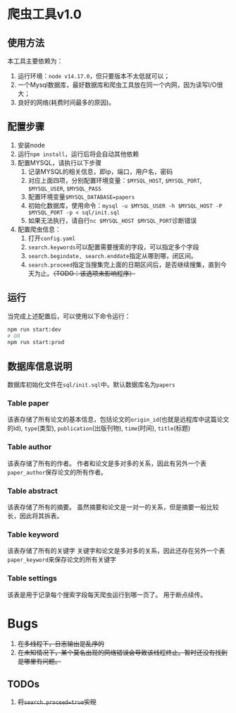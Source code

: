 # 爬虫工具v1.0

## 使用方法
本工具主要依赖为：
1. 运行环境：``node v14.17.0``，但只要版本不太低就可以；
2. 一个Mysql数据库，最好数据库和爬虫工具放在同一个内网，因为读写I/O很大；
3. 良好的网络(耗费时间最多的原因)。

## 配置步骤
1. 安装node
2. 运行``npm install``，运行后将会自动其他依赖
3. 配置MYSQL，请执行以下步骤
   1. 记录MYSQL的相关信息，即ip，端口，用户名，密码
   2. 对应上面四项，分别配置环境变量：`$MYSQL_HOST`, `$MYSQL_PORT`, `$MYSQL_USER`, `$MYSQL_PASS`
   3. 配置环境变量`$MYSQL_DATABASE=papers`
   4. 初始化数据库，使用命令：`mysql -u $MYSQL_USER -h $MYSQL_HOST -P $MYSQL_PORT -p < sql/init.sql`
   5. 如果无法执行，请自行`nc $MYSQL_HOST $MYSQL_PORT`诊断错误
4. 配置爬虫信息：
   1. 打开``config.yaml``
   2. ``search.keywords``可以配置需要搜索的字段，可以指定多个字段
   3. ``search.begindate, search.enddate``指定从哪到哪，闭区间。
   4. ``search.proceed``指定当搜集完上面的日期区间后，是否继续搜集，直到今天为止。~~（TODO：该选项未影响程序）~~

## 运行
当完成上述配置后，可以使用以下命令运行：
```bash
npm run start:dev
# OR
npm run start:prod
```

## 数据库信息说明
数据库初始化文件在``sql/init.sql``中。默认数据库名为``papers``
### Table paper
该表存储了所有论文的基本信息，包括论文的`origin_id`(也就是远程库中这篇论文的id), ``type``(类型), `publication`(出版刊物), `time`(时间), `title`(标题)

### Table author
该表存储了所有的作者。
作者和论文是多对多的关系，因此有另外一个表``paper_author``保存论文的所有作者。

### Table abstract
该表存储了所有的摘要。
虽然摘要和论文是一对一的关系，但是摘要一般比较长，因此将其拆表。

### Table keyword
该表存储了所有的关键字
关键字和论文是多对多的关系，因此还存在另外一个表``paper_keyword``来保存论文的所有关键字

### Table settings
该表是用于记录每个搜索字段每天爬虫运行到哪一页了。
用于断点续传。

# Bugs

1. ~~在多线程下，日志输出是乱序的~~
2. ~~在未知情况下，某个莫名出现的网络错误会导致该线程终止。暂时还没有找到是哪里有问题。~~

## TODOs
1. ~~将``search.proceed=true``实现~~
